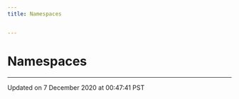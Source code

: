 ```yaml
---
title: Namespaces


---
```


# Namespaces






-------------------------------

Updated on  7 December 2020 at 00:47:41 PST
